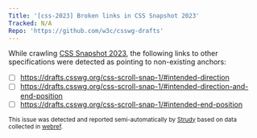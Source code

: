 ```yaml
---
Title: '[css-2023] Broken links in CSS Snapshot 2023'
Tracked: N/A
Repo: 'https://github.com/w3c/csswg-drafts'
---
```


While crawling [CSS Snapshot 2023](https://drafts.csswg.org/css-2023/), the following links to other specifications were detected as pointing to non-existing anchors:
* [ ] https://drafts.csswg.org/css-scroll-snap-1/#intended-direction
* [ ] https://drafts.csswg.org/css-scroll-snap-1/#intended-direction-and-end-position
* [ ] https://drafts.csswg.org/css-scroll-snap-1/#intended-end-position

<sub>This issue was detected and reported semi-automatically by [Strudy](https://github.com/w3c/strudy/) based on data collected in [webref](https://github.com/w3c/webref/).</sub>
